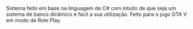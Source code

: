 Sistema feito em base na linguagem de C# com intuito de que seja um sistema de banco dinâmico e fácil a sua utilização. Feito para o jogo GTA V em modo de Role Play.

